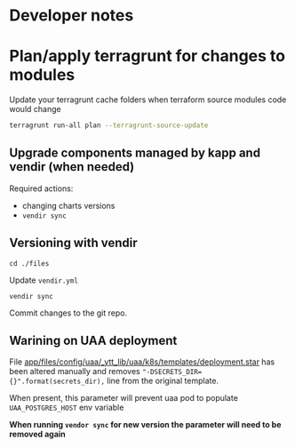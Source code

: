 # Developer notes

# Plan/apply terragrunt for changes to modules
Update your terragrunt cache folders when terraform source modules code would change
```sh
terragrunt run-all plan --terragrunt-source-update
```

## Upgrade components managed by kapp and vendir (when needed)
Required actions:
* changing charts versions
* `vendir sync`

## Versioning with vendir
```
cd ./files
```
Update `vendir.yml`
```
vendir sync
```
Commit changes to the git repo.

## Warining on UAA deployment
File [app/files/config/uaa/_ytt_lib/uaa/k8s/templates/deployment.star](../terraform-modules/concourse/app/files/config/uaa/_ytt_lib/uaa/k8s/templates/deployment.star) has been altered manually and removes `"-DSECRETS_DIR={}".format(secrets_dir),` line from the original template.


When present, this parameter will prevent uaa pod to populate `UAA_POSTGRES_HOST` env variable

**When running `vendor sync` for new version the parameter will need to be removed again**
